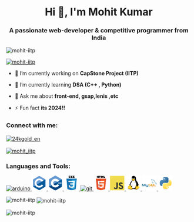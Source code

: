 <h1 align="center">Hi 👋, I'm Mohit Kumar</h1>
<h3 align="center">A passionate web-developer & competitive programmer from India</h3>

<p align="left"> <img src="https://komarev.com/ghpvc/?username=mohit-iitp&label=Profile%20views&color=0e75b6&style=flat" alt="mohit-iitp" /> </p>

<p align="left"> <a href="https://github.com/ryo-ma/github-profile-trophy"><img src="https://github-profile-trophy.vercel.app/?username=mohit-iitp" alt="mohit-iitp" /></a> </p>

- 🔭 I’m currently working on **CapStone Project (IITP)**

- 🌱 I’m currently learning **DSA (C++ , Python)**

- 💬 Ask me about **front-end, gsap,lenis ,etc**

- ⚡ Fun fact **its 2024!!**

<h3 align="left">Connect with me:</h3>
<p align="left">
<a href="https://instagram.com/24kgold_en" target="blank"><img align="center" src="https://raw.githubusercontent.com/rahuldkjain/github-profile-readme-generator/master/src/images/icons/Social/instagram.svg" alt="24kgold_en" height="30" width="40" /></a>
</p>
<a href="https://www.leetcode.com/rinmorikichi" target="blank"><img align="center" src="https://raw.githubusercontent.com/rahuldkjain/github-profile-readme-generator/master/src/images/icons/Social/leet-code.svg" alt="mohit_iitp" height="30" width="40" /></a>
</p>
<h3 align="left">Languages and Tools:</h3>
<p align="left"> <a href="https://www.arduino.cc/" target="_blank" rel="noreferrer"> <img src="https://cdn.worldvectorlogo.com/logos/arduino-1.svg" alt="arduino" width="40" height="40"/> </a> <a href="https://www.cprogramming.com/" target="_blank" rel="noreferrer"> <img src="https://raw.githubusercontent.com/devicons/devicon/master/icons/c/c-original.svg" alt="c" width="40" height="40"/> </a> <a href="https://www.w3schools.com/cpp/" target="_blank" rel="noreferrer"> <img src="https://raw.githubusercontent.com/devicons/devicon/master/icons/cplusplus/cplusplus-original.svg" alt="cplusplus" width="40" height="40"/> </a> <a href="https://www.w3schools.com/css/" target="_blank" rel="noreferrer"> <img src="https://raw.githubusercontent.com/devicons/devicon/master/icons/css3/css3-original-wordmark.svg" alt="css3" width="40" height="40"/> </a> <a href="https://git-scm.com/" target="_blank" rel="noreferrer"> <img src="https://www.vectorlogo.zone/logos/git-scm/git-scm-icon.svg" alt="git" width="40" height="40"/> </a> <a href="https://www.w3.org/html/" target="_blank" rel="noreferrer"> <img src="https://raw.githubusercontent.com/devicons/devicon/master/icons/html5/html5-original-wordmark.svg" alt="html5" width="40" height="40"/> </a> <a href="https://developer.mozilla.org/en-US/docs/Web/JavaScript" target="_blank" rel="noreferrer"> <img src="https://raw.githubusercontent.com/devicons/devicon/master/icons/javascript/javascript-original.svg" alt="javascript" width="40" height="40"/> </a> <a href="https://www.linux.org/" target="_blank" rel="noreferrer"> <img src="https://raw.githubusercontent.com/devicons/devicon/master/icons/linux/linux-original.svg" alt="linux" width="40" height="40"/> </a> <a href="https://www.mysql.com/" target="_blank" rel="noreferrer"> <img src="https://raw.githubusercontent.com/devicons/devicon/master/icons/mysql/mysql-original-wordmark.svg" alt="mysql" width="40" height="40"/> </a> <a href="https://www.python.org" target="_blank" rel="noreferrer"> <img src="https://raw.githubusercontent.com/devicons/devicon/master/icons/python/python-original.svg" alt="python" width="40" height="40"/> </a> </p>

<p><img align="left" src="https://github-readme-stats.vercel.app/api/top-langs?username=mohit-iitp&show_icons=true&locale=en&layout=compact" alt="mohit-iitp" /></p>

<p>&nbsp;<img align="center" src="https://github-readme-stats.vercel.app/api?username=mohit-iitp&show_icons=true&locale=en" alt="mohit-iitp" /></p>

<p><img align="center" src="https://github-readme-streak-stats.herokuapp.com/?user=mohit-iitp&" alt="mohit-iitp" /></p>
